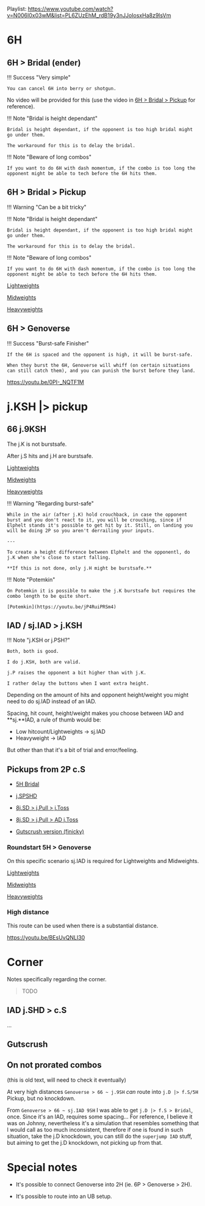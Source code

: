Playlist: https://www.youtube.com/watch?v=N006I0x03wM&list=PL6ZUzEhM_rdB19y3nJJoIosxHa8z9lsVm

# 6H

## 6H > Bridal (ender)

!!! Success "Very simple"

    You can cancel 6H into berry or shotgun.

No video will be provided for this (use the video in [6H > Bridal > Pickup](#6h-bridal-pickup) for reference).

!!! Note "Bridal is height dependant"

    Bridal is height dependant, if the opponent is too high bridal might go under them.
    
    The workaround for this is to delay the bridal.

!!! Note "Beware of  long combos"

    If you want to do 6H with dash momentum, if the combo is too long the opponent might be able to tech before the 6H hits them.

## 6H > Bridal > Pickup

!!! Warning "Can be a bit tricky"

!!! Note "Bridal is height dependant"

    Bridal is height dependant, if the opponent is too high bridal might go under them.
    
    The workaround for this is to delay the bridal.

!!! Note "Beware of  long combos"

    If you want to do 6H with dash momentum, if the combo is too long the opponent might be able to tech before the 6H hits them.


[Lightweights](https://youtu.be/7405jot9cR8)

[Midweights](https://youtu.be/gt5O8zUxoLw)

[Heavyweights](https://youtu.be/N006I0x03wM)


## 6H > Genoverse

!!! Success "Burst-safe Finisher"

    If the 6H is spaced and the opponent is high, it will be burst-safe.

    When they burst the 6H, Genoverse will whiff (on certain situations can still catch them), and you can punish the burst before they land.

https://youtu.be/0PI-_NQTF1M

# j.KSH |> pickup

## 66 j.9KSH

The j.K is not burstsafe.

After j.S hits and j.H are burstsafe.

[Lightweights](https://youtu.be/D_YUPAlSDiM)

[Midweights](https://youtu.be/Our4U9iRc-Y)

[Heavyweights](https://youtu.be/2LetmAthhIk)


!!! Warning "Regarding burst-safe"

    While in the air (after j.K) hold crouchback, in case the opponent burst and you don't react to it, you will be crouching, since if Elphelt stands it's possible to get hit by it. Still, on landing you will be doing 2P so you aren't derrailing your inputs. 

    ---

    To create a height difference between Elphelt and the opponentl, do j.K when she's close to start falling.

    **If this is not done, only j.H might be burstsafe.**

!!! Note "Potemkin"

    On Potemkin it is possible to make the j.K burstsafe but requires the combo length to be quite short.

    [Potemkin](https://youtu.be/jP4RuiPRSm4)

## IAD / sj.IAD > j.KSH

!!! Note "j.KSH or j.PSH?"

    Both, both is good.

    I do j.KSH, both are valid.

    j.P raises the opponent a bit higher than with j.K.

    I rather delay the buttons when I want extra height.


Depending on the amount of hits and opponent height/weight you might need to do sj.IAD instead of an IAD. 

Spacing, hit count, height/weight makes you choose between IAD and **sj.**IAD, a rule of thumb would be:

- Low hitcount/Lightweights -> sj.IAD
- Heavyweight -> IAD

But other than that it's a bit of trial and error/feeling.

## Pickups from 2P c.S

- [5H Bridal](https://youtu.be/4ngjEWlQIYw)

- [j.SPSHD](https://youtu.be/frkjq1WfKiw)

- [8j.SD > j.Pull > j.Toss](https://youtu.be/71B7Ydprg9A)

- [8j.SD > j.Pull > AD j.Toss](https://youtu.be/OIse6yLGr90)

- [Gutscrush version (finicky)](https://youtu.be/lNDwi1gy1A8)

### Roundstart 5H > Genoverse

On this specific scenario sj.IAD is required for Lightweights and Midweights.

[Lightweights](https://youtu.be/X7ppSw37spE)

[Midweights](https://youtu.be/9RA0_DAjDNM)

[Heavyweights](https://youtu.be/k_vD9HjK1UU)

### High distance

This route can be used when there is a substantial distance.

https://youtu.be/BEsUvQNLI30

# Corner

Notes specifically regarding the corner.

> TODO

## IAD j.SHD > c.S 

...

## Gutscrush

## On not prorated combos

(this is old text, will need to check it eventually)

At very high distances `Genoverse > 66 ~ j.9SH` _can_ route into `j.D |> f.S/5H` Pickup, but no knockdown.

From `Genoverse > 66 ~ sj.IAD 9SH` I was able to get `j.D |> f.S > Bridal`, once. Since it's an IAD, requires some spacing... For reference, I believe it was on Johnny, nevertheless it's a simulation that resembles something that I would call as too much inconsistent, therefore if one is found in such situation, take the j.D knockdown, you can still do the `superjump IAD` stuff, but aiming to get the j.D knockdown, not picking up from that.

# Special notes

- It's possible to connect Genoverse into 2H (ie. 6P > Genoverse > 2H).
  
- It's possible to route into an UB setup.